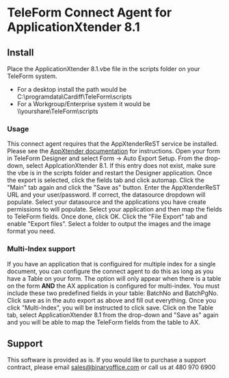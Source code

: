 # TeleForm Connect Agent for ApplicationXtender 8.1

## Install
Place the ApplicationXtender 8.1.vbe file in the scripts folder on your TeleForm system. 
* For a desktop install the path would be C:\programdata\Cardiff\TeleForm\scripts
* For a Workgroup/Enterprise system it would be \\\yourshare\TeleForm\scripts

### Usage
This connect agent requires that the AppXtenderReST service be installed. Please see the [AppXtender documentation](https://support.emc.com/docu70698_ApplicationXtender-8.1-Installation-Guide.pdf?language=en_US "EMC Site") for instructions. Open your form in TeleForm Designer and select Form -> Auto Export Setup. From the drop-down, select ApplcationXtender 8.1. If this entry does not exist, make sure the vbe is in the scripts folder and restart the Designer application. Once the export is selected, click the fields tab and click automap. Click the "Main" tab again and click the "Save as" button. Enter the AppXtenderReST URL and your user/password. If correct, the datasource dropdown will populate. Select your datasource and the applications you have create permissions to will populate. Select your application and then map the fields to TeleForm fields. Once done, click OK. Click the "File Export" tab and enable "Export files". Select a folder to output the images and the image format you need.

### Multi-Index support
If you have an application that is configuired for multiple index for a single document, you can configure the connect agent to do this as long as you have a Table on your form. The option will only appear when there is a table on the form **AND** the AX application is configured for multi-index. You must include these two predefined fields in your table: BatchNo and BatchPgNo. Click save as in the auto export as above and fill out everything. Once you click "Multi-Index", you will be instructed to click save. Click on the Table tab, select ApplicationXtender 8.1 from the drop-down and "Save as" again and you will be able to map the TeleForm fields from the table to AX. 

## Support
This software is provided as is. If you would like to purchase a support contract, please email sales@binaryoffice.com or call us at 480 970 6900
